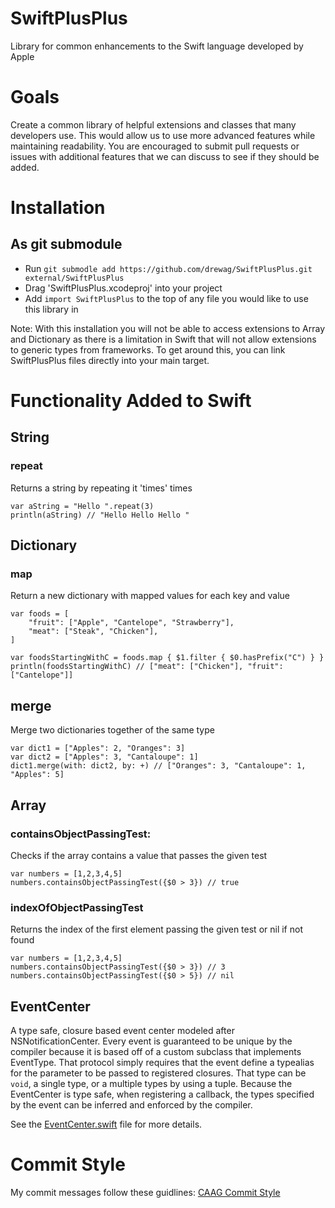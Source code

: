 SwiftPlusPlus
=============

Library for common enhancements to the Swift language developed by Apple

Goals
=====

Create a common library of helpful extensions and classes that many
developers use. This would allow us to use more advanced features while maintaining
readability. You are encouraged to submit pull requests or issues with additional features
that we can discuss to see if they should be added.

Installation
========

As git submodule
--------------

- Run `git submodle add https://github.com/drewag/SwiftPlusPlus.git external/SwiftPlusPlus`
- Drag 'SwiftPlusPlus.xcodeproj' into your project
- Add `import SwiftPlusPlus` to the top of any file you would like to use this library in

Note: With this installation you will not be able to access extensions to Array and Dictionary
as there is a limitation in Swift that will not allow extensions to generic types from frameworks.
To get around this, you can link SwiftPlusPlus files directly into your main target.


Functionality Added to Swift
=============================

String
----------

### repeat

Returns a string by repeating it 'times' times

    var aString = "Hello ".repeat(3)
    println(aString) // "Hello Hello Hello "

Dictionary
-----------

### map

Return a new dictionary with mapped values for each key and value

    var foods = [
        "fruit": ["Apple", "Cantelope", "Strawberry"],
        "meat": ["Steak", "Chicken"],
    ]

    var foodsStartingWithC = foods.map { $1.filter { $0.hasPrefix("C") } }
    println(foodsStartingWithC) // ["meat": ["Chicken"], "fruit": ["Cantelope"]]

## merge

Merge two dictionaries together of the same type

    var dict1 = ["Apples": 2, "Oranges": 3]
    var dict2 = ["Apples": 3, "Cantaloupe": 1]
    dict1.merge(with: dict2, by: +) // ["Oranges": 3, "Cantaloupe": 1, "Apples": 5]

Array
---------

### containsObjectPassingTest:

Checks if the array contains a value that passes the given test

    var numbers = [1,2,3,4,5]
    numbers.containsObjectPassingTest({$0 > 3}) // true

### indexOfObjectPassingTest

Returns the index of the first element passing the given test or nil if not found

    var numbers = [1,2,3,4,5]
    numbers.containsObjectPassingTest({$0 > 3}) // 3
    numbers.containsObjectPassingTest({$0 > 5}) // nil

EventCenter
------------

A type safe, closure based event center modeled after NSNotificationCenter. Every event is guaranteed
to be unique by the compiler because it is based off of a custom subclass that implements EventType.
That protocol simply requires that the event define a typealias for the parameter to be passed to
registered closures. That type can be `void`, a single type, or a multiple types by using a tuple.
Because the EventCenter is type safe, when registering a callback, the types specified by the event
can be inferred and enforced by the compiler.

See the [EventCenter.swift](SwiftPlusPlus/EventCenter.swift) file for more details.


Commit Style
=======

My commit messages follow these guidlines: [CAAG Commit Style](http://drewag.me/posts/changes-at-a-glance?source=github)
